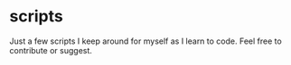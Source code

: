# scripts
Just a few scripts I keep around for myself as I learn to code. Feel free to contribute or suggest.
